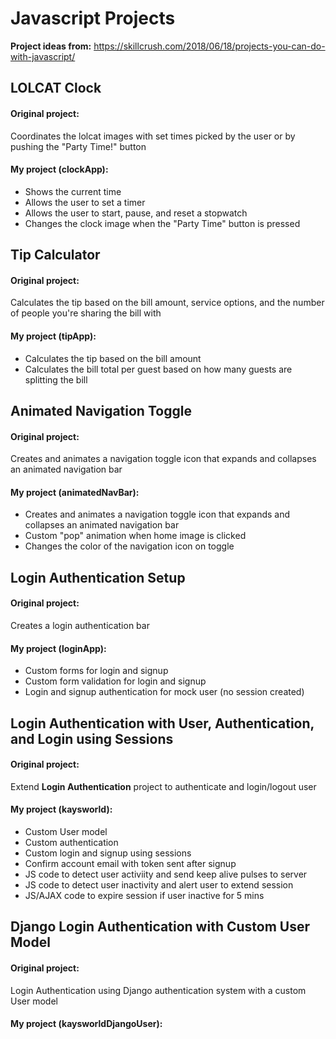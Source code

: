 # Javascript Projects

**Project ideas from:** https://skillcrush.com/2018/06/18/projects-you-can-do-with-javascript/

## LOLCAT Clock

#### Original project:
Coordinates the lolcat images with set times picked by the user or by pushing the "Party Time!" button

#### My project (clockApp):
* Shows the current time
* Allows the user to set a timer
* Allows the user to start, pause, and reset a stopwatch
* Changes the clock image when the "Party Time" button is pressed

## Tip Calculator

#### Original project:
Calculates the tip based on the bill amount, service options, and the number of people you're sharing the bill with

#### My project (tipApp):
* Calculates the tip based on the bill amount
* Calculates the bill total per guest based on how many guests are splitting the bill

## Animated Navigation Toggle

#### Original project:
Creates and animates a navigation toggle icon that expands and collapses an animated navigation bar

#### My project (animatedNavBar):
* Creates and animates a navigation toggle icon that expands and collapses an animated navigation bar
* Custom "pop" animation when home image is clicked
* Changes the color of the navigation icon on toggle

## Login Authentication Setup

#### Original project:
Creates a login authentication bar

#### My project (loginApp):
* Custom forms for login and signup
* Custom form validation for login and signup
* Login and signup authentication for mock user (no session created)

## Login Authentication with User, Authentication, and Login using Sessions

#### Original project:
Extend **Login Authentication** project to authenticate and login/logout user

#### My project (kaysworld):
* Custom User model
* Custom authentication
* Custom login and signup using sessions
* Confirm account email with token sent after signup
* JS code to detect user activiity and send keep alive pulses to server
* JS code to detect user inactivity and alert user to extend session
* JS/AJAX code to expire session if user inactive for 5 mins

## Django Login Authentication with Custom User Model

#### Original project:
Login Authentication using Django authentication system with a custom User model

#### My project (kaysworldDjangoUser):


